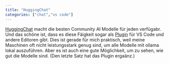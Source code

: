 ```yaml
---
title: "HuggingChat"
categories: ["chat","vs code"]
---
```

[HuggingChat](https://huggingface.co/chat/) macht die besten Community AI Modelle für jeden verfügabr. Und das schöne ist, dass es diese Fäigkeit sogar als  [Plugin](https://github.com/huggingface/llm-vscode) für VS Code und andere Editoren gibt.  Dies ist gerade für mich praktisch, weil meine Maschinen oft nicht leistungsstark genug sind, um alle Modelle mit ollama lokal auszuführen. Aber es ist auch eine gute Möglichkeit, um zu sehen, wie gut die Modelle sind. (Den letzte Satz hat das Plugin ergaänz.)
